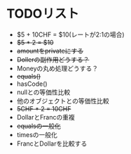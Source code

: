 # TODOリスト

* $5 + 10CHF = $10(レートが2:1の場合)
* ~~$5 * 2 = $10~~
* ~~amountをprivateにする~~
* ~~Dollerの副作用どうする？~~
* Moneyの丸め処理どうする？
* ~~equals()~~
* hasCode()
* nullとの等価性比較
* 他のオブジェクトとの等価性比較
* ~~5CHF * 2 = 10CHF~~
* DollarとFrancの重複
* ~~equalsの一般化~~
* timesの一般化
* FrancとDollarを比較する